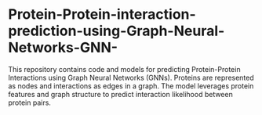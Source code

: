 # Protein-Protein-interaction-prediction-using-Graph-Neural-Networks-GNN-
This repository contains code and models for predicting Protein-Protein Interactions using Graph Neural Networks (GNNs). Proteins are represented as nodes and interactions as edges in a graph. The model leverages protein features and graph structure to predict interaction likelihood between protein pairs.
